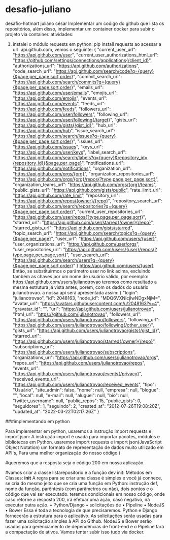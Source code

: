 # desafio-juliano
desafio-hotmart juliano césar
 Implementar um codigo do github que  lista os  repositórios, além disso, implementar um container docker para subir  o projeto via container. 
 atividades:
 1. instalei o módulo requests em python: pip install requests
 ao acessar a url: api.github.com, vemos o seguinte:
 {
  "current_user_url": "https://api.github.com/user",
  "current_user_authorizations_html_url": "https://github.com/settings/connections/applications{/client_id}",
  "authorizations_url": "https://api.github.com/authorizations",
  "code_search_url": "https://api.github.com/search/code?q={query}{&page,per_page,sort,order}",
  "commit_search_url": "https://api.github.com/search/commits?q={query}{&page,per_page,sort,order}",
  "emails_url": "https://api.github.com/user/emails",
  "emojis_url": "https://api.github.com/emojis",
  "events_url": "https://api.github.com/events",
  "feeds_url": "https://api.github.com/feeds",
  "followers_url": "https://api.github.com/user/followers",
  "following_url": "https://api.github.com/user/following{/target}",
  "gists_url": "https://api.github.com/gists{/gist_id}",
  "hub_url": "https://api.github.com/hub",
  "issue_search_url": "https://api.github.com/search/issues?q={query}{&page,per_page,sort,order}",
  "issues_url": "https://api.github.com/issues",
  "keys_url": "https://api.github.com/user/keys",
  "label_search_url": "https://api.github.com/search/labels?q={query}&repository_id={repository_id}{&page,per_page}",
  "notifications_url": "https://api.github.com/notifications",
  "organization_url": "https://api.github.com/orgs/{org}",
  "organization_repositories_url": "https://api.github.com/orgs/{org}/repos{?type,page,per_page,sort}",
  "organization_teams_url": "https://api.github.com/orgs/{org}/teams",
  "public_gists_url": "https://api.github.com/gists/public",
  "rate_limit_url": "https://api.github.com/rate_limit",
  "repository_url": "https://api.github.com/repos/{owner}/{repo}",
  "repository_search_url": "https://api.github.com/search/repositories?q={query}{&page,per_page,sort,order}",
  "current_user_repositories_url": "https://api.github.com/user/repos{?type,page,per_page,sort}",
  "starred_url": "https://api.github.com/user/starred{/owner}{/repo}",
  "starred_gists_url": "https://api.github.com/gists/starred",
  "topic_search_url": "https://api.github.com/search/topics?q={query}{&page,per_page}",
  "user_url": "https://api.github.com/users/{user}",
  "user_organizations_url": "https://api.github.com/user/orgs",
  "user_repositories_url": "https://api.github.com/users/{user}/repos{?type,page,per_page,sort}",
  "user_search_url": "https://api.github.com/search/users?q={query}{&page,per_page,sort,order}"
}
https://api.github.com/users/{user}
Então, se substituirmos o parâmetro user no link acima, excluindo também as chaves por um nome de usuário válido, por exemplo:
https://api.github.com/users/julianotrovao
teremos como resultado a mesma estrutura já vista antes, porém, com os dados do usuário julianotrovao.
a nossa api será apresentada assim:
{
  "login": "julianotrovao",
  "id": 2048163,
  "node_id": "MDQ6VXNlcjIwNDgxNjM=",
  "avatar_url": "https://avatars.githubusercontent.com/u/2048163?v=4",
  "gravatar_id": "",
  "url": "https://api.github.com/users/julianotrovao",
  "html_url": "https://github.com/julianotrovao",
  "followers_url": "https://api.github.com/users/julianotrovao/followers",
  "following_url": "https://api.github.com/users/julianotrovao/following{/other_user}",
  "gists_url": "https://api.github.com/users/julianotrovao/gists{/gist_id}",
  "starred_url": "https://api.github.com/users/julianotrovao/starred{/owner}{/repo}",
  "subscriptions_url": "https://api.github.com/users/julianotrovao/subscriptions",
  "organizations_url": "https://api.github.com/users/julianotrovao/orgs",
  "repos_url": "https://api.github.com/users/julianotrovao/repos",
  "events_url": "https://api.github.com/users/julianotrovao/events{/privacy}",
  "received_events_url": "https://api.github.com/users/julianotrovao/received_events",
  "tipo": "Usuário",
  "site_admin": falso,
  "nome": null,
  "empresa": null,
  "blogue": "",
  "local": null,
  "e-mail": null,
  "aluguel": null,
  "bio": null,
  "twitter_username": null,
  "public_repos": 15,
  "public_gists": 0,
  "seguidores": 1,
  "seguindo": 2,
  "created_at": "2012-07-26T19:08:20Z",
  "updated_at": "2022-03-22T02:17:26Z"
}

###implementando em   python

Para implementar em   python, usaremos a instrução import requests e   import json:
A instrução import é usada para importar pacotes, módulos e bibliotecas em Python. 
 usaremos import requests e  import json(JavaScript Object Notation)  um formato de representação de dados muito utilizado em API's,  Para uma melhor organização do nosso código.)
 
 #queremos que a  resposta seja o código 200 em nossa aplicação.
 
 #vamos criar a classe listarepositorio
 e a função dev init:
 Métodos em Classes: __init__
A regra para se criar uma classe é simples e você já conhece, se cria do mesmo jeito que se cria uma função em Python: instrução def, nome da função, parêntesis (com parâmetros ou não), dois pontos e o código que vai ser executado.
teremos condicionais em nosso código, onde caso retorne a  resposta 200, irá efetuar uma ação, caso negativo, irá  executar outra ação.
• Python/Django
• solicitações de
• Pipeline
• NodeJS
• Bower
Essa é toda a tecnologia de que precisaremos. Python e Django fornecerão a estrutura para o aplicativo. As solicitações serão usadas para fazer uma solicitação simples à API do Github. NodeJS e Bower serão usados ​​para gerenciamento de dependências de front-end e o Pipeline fará a compactação de ativos.
Vamos tentar subir isso tudo via docker.

